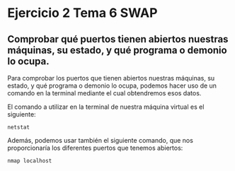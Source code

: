 # Ejercicio 2 Tema 6 SWAP
## Comprobar qué puertos tienen abiertos nuestras máquinas, su estado, y qué programa o demonio lo ocupa. 

Para comprobar los puertos que tienen abiertos nuestras máquinas, su estado, y qué programa o demonio lo ocupa, podemos hacer uso de un comando en la terminal mediante el cual obtendremos esos datos.

El comando a utilizar en la terminal de nuestra máquina virtual es el siguiente:

	netstat
	
Además, podemos usar también el siguiente comando, que nos proporcionaría los diferentes puertos que tenemos abiertos:

	nmap localhost	

